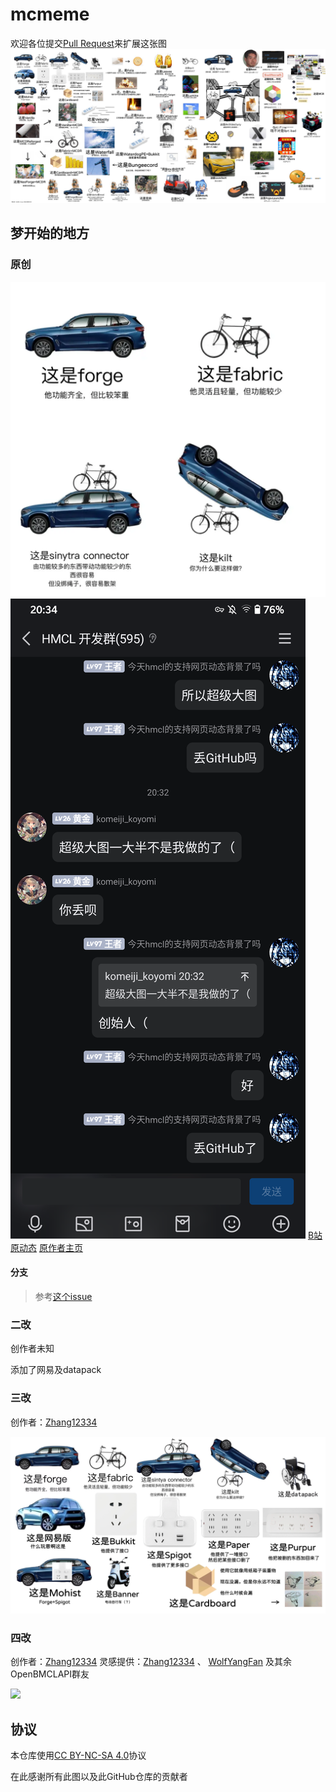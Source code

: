 # mcmeme

欢迎各位提交[Pull Request](https://github.com/LIPiston/mcmeme/pulls)来扩展这张图
![](latest.png)

## 梦开始的地方

### 原创

![](/beginning/origin1.png)
![](/beginning/原作者授权.png)
[B站原动态](https://www.bilibili.com/opus/985182183934132242)
[原作者主页](https://space.bilibili.com/34719209)

#### 分支

> 参考[这个issue](https://github.com/LIPiston/mcmeme/issues/5#issuecomment-2395448955)


### 二改

创作者未知

添加了网易及datapack

### 三改

创作者：[Zhang12334](https://github.com/Zhang12334)

![](/beginning/origin3.png)

### 四改

创作者：[Zhang12334](https://github.com/Zhang12334)
灵感提供：[Zhang12334](https://github.com/Zhang12334) 、 [WolfYangFan](https://github.com/WolfYangFan) 及其余OpenBMCLAPI群友

![](/beginning/origin4.png)

## 协议
本仓库使用[CC BY-NC-SA 4.0](./LICENSE)协议

在此感谢所有此图以及此GitHub仓库的贡献者
